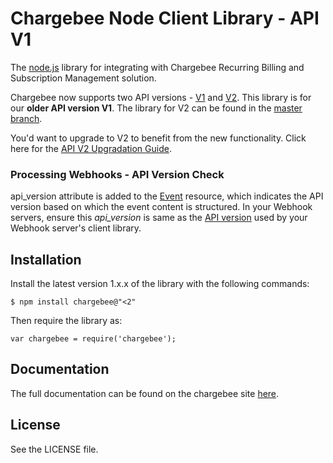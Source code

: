 # Chargebee Node Client Library - API V1

The [node.js](http://nodejs.org/) library for integrating with Chargebee Recurring Billing and Subscription Management solution.

Chargebee now supports two API versions - [V1](https://apidocs.chargebee.com/docs/api/v1) and [V2](https://apidocs.chargebee.com/docs/api). This library is for our <b>older API version V1</b>. The library for V2 can be found in the [master branch](https://github.com/chargebee/chargebee-node). 

You'd want to upgrade to V2 to benefit from the new functionality. Click here for the [API V2 Upgradation Guide](https://apidocs.chargebee.com/docs/api/v1#api-v2-upgradation-guide).


### Processing Webhooks - API Version Check

api_version attribute is added to the [Event](https://apidocs.chargebee.com/docs/api/v1/events) resource, which indicates the API version based on which the event content is structured. In your Webhook servers, ensure this _api_version_ is same as the [API version](https://apidocs.chargebee.com/docs/api/v2#versions) used by your Webhook server's client library.

## Installation

Install the latest version 1.x.x of the library with the following commands:

	$ npm install chargebee@"<2"

Then require the library as:

	var chargebee = require('chargebee');

## Documentation

The full documentation can be found on the chargebee site [here](https://apidocs.chargebee.com/docs/api/v1/?lang=node).


## License

See the LICENSE file.

